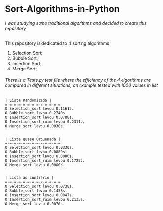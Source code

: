 # Sort-Algorithms-in-Python

###### I was studying some traditional algorithms and decided to create this repository

This repository is dedicated to 4 sorting algorithms: 
1. Selection Sort; 
2. Bubble Sort; 
3. Insertion Sort; 
4. Merge Sort;

###### There is a Tests.py test file where the efficiency of the 4 algorithms are compared in different situations, an example tested with 1000 values in list

    | Lista Randomizada |
    =-=-=-=-=-=-=-=-=-=-=-=-=
    O Selection_sort levou 0.1161s.
    O Bubble_sort levou 0.2740s.
    O Insertion_sort levou 0.0788s.
    O Insertion_sort_ruim levou 0.2311s.
    O Merge_sort levou 0.0030s. 
  
  
    | Lista quase Orquenada |
    =-=-=-=-=-=-=-=-=-=-=-=-=
    O Selection_sort levou 0.0330s.
    O Bubble_sort levou 0.0889s.
    O Insertion_sort levou 0.0000s.
    O Insertion_sort_ruim levou 0.1725s.
    O Merge_sort levou 0.0080s.


    | Lista ao contrário |
    =-=-=-=-=-=-=-=-=-=-=-=-=
    O Selection_sort levou 0.0738s.
    O Bubble_sort levou 0.1438s.
    O Insertion_sort levou 0.0847s.
    O Insertion_sort_ruim levou 0.2135s.
    O Merge_sort levou 0.0070s.
